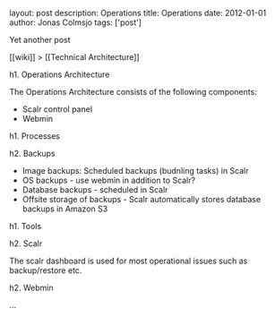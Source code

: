 layout: post
description: Operations
title: Operations
date: 2012-01-01
author: Jonas Colmsjo
tags: ['post']

Yet another post





[[wiki]] > [[Technical Architecture]]

h1. Operations Architecture

The Operations Architecture consists of the following components:
* Scalr control panel
* Webmin


h1. Processes

h2. Backups

* Image backups: Scheduled backups (budnling tasks) in Scalr
* OS backups - use webmin in addition to Scalr?
* Database backups - scheduled in Scalr
* Offsite storage of backups - Scalr automatically stores database backups in Amazon S3



h1. Tools

h2. Scalr

The scalr dashboard is used for most operational issues such as backup/restore etc.


h2. Webmin

...
